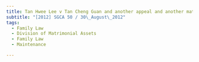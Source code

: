 ```yaml
---
title: Tan Hwee Lee v Tan Cheng Guan and another appeal and another matter 
subtitle: "[2012] SGCA 50 / 30\_August\_2012"
tags:
  - Family Law
  - Division of Matrimonial Assets
  - Family Law
  - Maintenance

---
```


